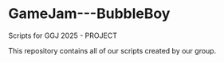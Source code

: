 # GameJam---BubbleBoy
Scripts for GGJ 2025 - PROJECT

This repository contains all of our scripts created by our group.

